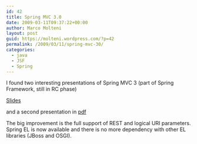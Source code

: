 ```yaml
---
id: 42
title: Spring MVC 3.0
date: 2009-03-11T09:37:22+00:00
author: Marco Molteni
layout: post
guid: https://molteni.wordpress.com/?p=42
permalink: /2009/03/11/spring-mvc-30/
categories:
  - java
  - JSF
  - Spring
---
```

I found two interesting presentations of Spring MVC 3 (part of Spring Framework, still in RC phase)
  
[Slides](https://www.slideshare.net/kensipe/spring-mvc-code-mash09-presentation)
   
and a second presentation in [pdf](www.devnexus.com/presentations/WhatsNewInSpring3.pdf)
  

  
The big improvement is the full support of REST and logical URI parameters. Spring EL is now available and there is no more dependency with other EL libraries (JBoss and OSGI).
